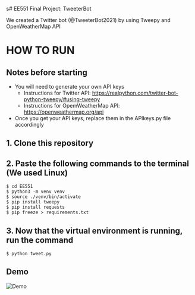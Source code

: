 s# EE551 Final Project: TweeterBot 

We created a Twitter bot (@TweeterBot2021) by using Tweepy and OpenWeatherMap API

# HOW TO RUN
## Notes before starting
- You will need to generate your own API keys
  - Instructions for Twitter API: https://realpython.com/twitter-bot-python-tweepy/#using-tweepy
  - Instructions for OpemWeatherMap API: https://openweathermap.org/api
- Once you get your API keys, replace them in the APIkeys.py file accordingly
## 1. Clone this repository
## 2. Paste the following commands to the terminal (We used Linux)
```
$ cd EE551
$ python3 -m venv venv
$ source ./venv/bin/activate
$ pip install tweepy
$ pip install requests
$ pip freeze > requirements.txt
```
## 3. Now that the virtual environment is running, run the command
```
$ python tweet.py
```
## Demo
![Demo](https://i.imgur.com/WGqOM16.jpeg)
